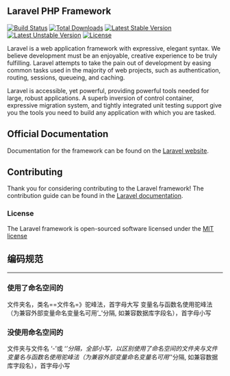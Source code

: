 ## Laravel PHP Framework

[![Build Status](https://travis-ci.org/laravel/framework.svg)](https://travis-ci.org/laravel/framework)
[![Total Downloads](https://poser.pugx.org/laravel/framework/downloads.svg)](https://packagist.org/packages/laravel/framework)
[![Latest Stable Version](https://poser.pugx.org/laravel/framework/v/stable.svg)](https://packagist.org/packages/laravel/framework)
[![Latest Unstable Version](https://poser.pugx.org/laravel/framework/v/unstable.svg)](https://packagist.org/packages/laravel/framework)
[![License](https://poser.pugx.org/laravel/framework/license.svg)](https://packagist.org/packages/laravel/framework)

Laravel is a web application framework with expressive, elegant syntax. We believe development must be an enjoyable, creative experience to be truly fulfilling. Laravel attempts to take the pain out of development by easing common tasks used in the majority of web projects, such as authentication, routing, sessions, queueing, and caching.

Laravel is accessible, yet powerful, providing powerful tools needed for large, robust applications. A superb inversion of control container, expressive migration system, and tightly integrated unit testing support give you the tools you need to build any application with which you are tasked.

## Official Documentation

Documentation for the framework can be found on the [Laravel website](http://laravel.com/docs).

## Contributing

Thank you for considering contributing to the Laravel framework! The contribution guide can be found in the [Laravel documentation](http://laravel.com/docs/contributions).

### License

The Laravel framework is open-sourced software licensed under the [MIT license](http://opensource.org/licenses/MIT)

## 编码规范
---
### 使用了命名空间的
文件夹名，类名==文件名=》驼峰法，首字母大写
变量名与函数名使用驼峰法（为兼容外部变量命名变量名可用’_'分隔, 如兼容数据库字段名），首字母小写

### 没使用命名空间的
文件夹与文件名 ‘-’或  ‘_’分隔，全部小写，以区别使用了命名空间的文件夹与文件
变量名与函数名使用驼峰法（为兼容外部变量命名变量名可用’_'分隔, 如兼容数据库字段名），首字母小写

